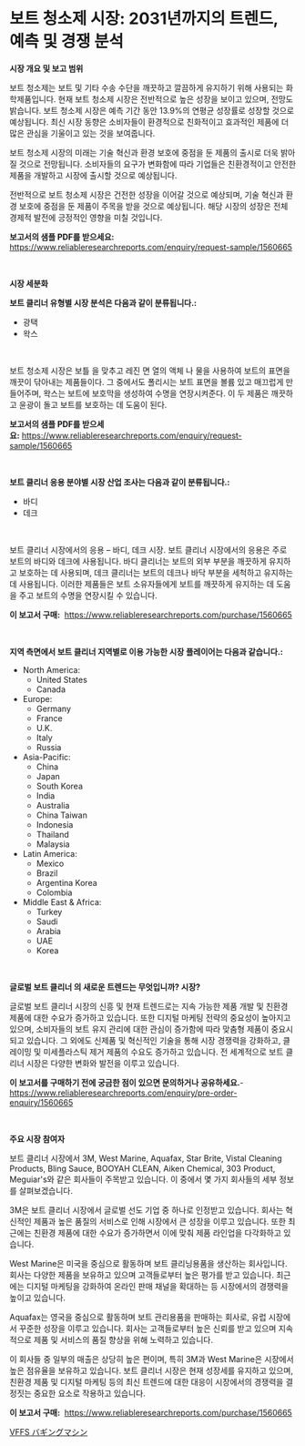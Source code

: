 <p><h1>보트 청소제 시장: 2031년까지의 트렌드, 예측 및 경쟁 분석</h1></p><p><strong>시장 개요 및 보고 범위</strong></p>
<p><p>보트 청소제는 보트 및 기타 수송 수단을 깨끗하고 깔끔하게 유지하기 위해 사용되는 화학제품입니다. 현재 보트 청소제 시장은 전반적으로 높은 성장을 보이고 있으며, 전망도 밝습니다. 보트 청소제 시장은 예측 기간 동안 13.9%의 연평균 성장률로 성장할 것으로 예상됩니다. 최신 시장 동향은 소비자들이 환경적으로 친화적이고 효과적인 제품에 더 많은 관심을 기울이고 있는 것을 보여줍니다.</p><p>보트 청소제 시장의 미래는 기술 혁신과 환경 보호에 중점을 둔 제품의 출시로 더욱 밝아질 것으로 전망됩니다. 소비자들의 요구가 변화함에 따라 기업들은 친환경적이고 안전한 제품을 개발하고 시장에 출시할 것으로 예상됩니다.</p><p>전반적으로 보트 청소제 시장은 건전한 성장을 이어갈 것으로 예상되며, 기술 혁신과 환경 보호에 중점을 둔 제품이 주목을 받을 것으로 예상됩니다. 해당 시장의 성장은 전체 경제적 발전에 긍정적인 영향을 미칠 것입니다.</p></p>
<p><strong>보고서의 샘플 PDF를 받으세요:</strong> <a href="https://www.reliableresearchreports.com/enquiry/request-sample/1560665">https://www.reliableresearchreports.com/enquiry/request-sample/1560665</a></p>
<p>&nbsp;</p>
<p><strong>시장 세분화</strong></p>
<p><strong>보트 클리너 유형별 시장 분석은 다음과 같이 분류됩니다.:</strong></p>
<p><ul><li>광택</li><li>왁스</li></ul></p>
<p>&nbsp;</p>
<p><p>보트 청소제 시장은 보틀 을 맞추고 레진 면 열의 액체 나 물을 사용하여 보트의 표면을 깨끗이 닦아내는 제품들이다. 그 중에서도 폴리시는 보트 표면을 볼륨 있고 매끄럽게 만들어주며, 왁스는 보트에 보호막을 생성하여 수명을 연장시켜준다. 이 두 제품은 깨끗하고 윤광이 돌고 보트를 보호하는 데 도움이 된다.</p></p>
<p><strong>보고서의 샘플 PDF를 받으세요:</strong>&nbsp;<a href="https://www.reliableresearchreports.com/enquiry/request-sample/1560665">https://www.reliableresearchreports.com/enquiry/request-sample/1560665</a></p>
<p>&nbsp;</p>
<p><strong> 보트 클리너 응용 분야별 시장 산업 조사는 다음과 같이 분류됩니다.:</strong></p>
<p><ul><li>바디</li><li>데크</li></ul></p>
<p>&nbsp;</p>
<p><p>보트 클리너 시장에서의 응용 – 바디, 데크 시장. 보트 클리너 시장에서의 응용은 주로 보트의 바디와 데크에 사용됩니다. 바디 클리너는 보트의 외부 부분을 깨끗하게 유지하고 보호하는 데 사용되며, 데크 클리너는 보트의 데크나 바닥 부분을 세척하고 유지하는 데 사용됩니다. 이러한 제품들은 보트 소유자들에게 보트를 깨끗하게 유지하는 데 도움을 주고 보트의 수명을 연장시킬 수 있습니다.</p></p>
<p><strong>이 보고서 구매:</strong>&nbsp; <a href="https://www.reliableresearchreports.com/purchase/1560665">https://www.reliableresearchreports.com/purchase/1560665</a></p>
<p>&nbsp;</p>
<p><strong>지역 측면에서 보트 클리너 지역별로 이용 가능한 시장 플레이어는 다음과 같습니다.:</strong></p>
<p><ul>
    <li>
        North America:
        <ul>
            <li>United States</li>
            <li>Canada</li>
        </ul>
    </li>
    <li>
        Europe:
        <ul>
            <li>Germany</li>
            <li>France</li>
            <li>U.K.</li>
            <li>Italy</li>
            <li>Russia</li>
        </ul>
    </li>
    <li>
        Asia-Pacific:
        <ul>
            <li>China</li>
            <li>Japan</li>
            <li>South Korea</li>
            <li>India</li>
            <li>Australia</li>
            <li>China Taiwan</li>
            <li>Indonesia</li>
            <li>Thailand</li>
            <li>Malaysia</li>
        </ul>
    </li>
    <li>
        Latin America:
        <ul>
            <li>Mexico</li>
            <li>Brazil</li>
            <li>Argentina Korea</li>
            <li>Colombia</li>
        </ul>
    </li>
    <li>
        Middle East & Africa:
        <ul>
            <li>Turkey</li>
            <li>Saudi</li>
            <li>Arabia</li>
            <li>UAE</li>
            <li>Korea</li>
        </ul>
    </li>
    </ul></p>
<p>&nbsp;</p>
<p><strong>글로벌 보트 클리너 의 새로운 트렌드는 무엇입니까? 시장?</strong></p>
<p><p>글로벌 보트 클리너 시장의 신흥 및 현재 트렌드로는 지속 가능한 제품 개발 및 친환경 제품에 대한 수요가 증가하고 있습니다. 또한 디지털 마케팅 전략의 중요성이 높아지고 있으며, 소비자들의 보트 유지 관리에 대한 관심이 증가함에 따라 맞춤형 제품이 중요시되고 있습니다. 그 외에도 신제품 및 혁신적인 기술을 통해 시장 경쟁력을 강화하고, 클레이밍 및 미세플라스틱 제거 제품의 수요도 증가하고 있습니다. 전 세계적으로 보트 클리너 시장은 다양한 변화와 발전을 이루고 있습니다.</p></p>
<p><strong>이 보고서를 구매하기 전에 궁금한 점이 있으면 문의하거나 공유하세요.</strong>- <a href="https://www.reliableresearchreports.com/enquiry/pre-order-enquiry/1560665">https://www.reliableresearchreports.com/enquiry/pre-order-enquiry/1560665</a></p>
<p>&nbsp;</p>
<p><strong>주요 시장 참여자</strong></p>
<p><p>보트 클리너 시장에서 3M, West Marine, Aquafax, Star Brite, Vistal Cleaning Products, Bling Sauce, BOOYAH CLEAN, Aiken Chemical, 303 Product, Meguiar's와 같은 회사들이 주목받고 있습니다. 이 중에서 몇 가지 회사들의 세부 정보를 살펴보겠습니다.</p><p>3M은 보트 클리너 시장에서 글로벌 선도 기업 중 하나로 인정받고 있습니다. 회사는 혁신적인 제품과 높은 품질의 서비스로 인해 시장에서 큰 성장을 이루고 있습니다. 또한 최근에는 친환경 제품에 대한 수요가 증가하면서 이에 맞춰 제품 라인업을 다각화하고 있습니다.</p><p>West Marine은 미국을 중심으로 활동하며 보트 클리닝용품을 생산하는 회사입니다. 회사는 다양한 제품을 보유하고 있으며 고객들로부터 높은 평가를 받고 있습니다. 최근에는 디지털 마케팅을 강화하여 온라인 판매 채널을 확대하는 등 시장에서의 경쟁력을 높이고 있습니다.</p><p>Aquafax는 영국을 중심으로 활동하며 보트 관리용품을 판매하는 회사로, 유럽 시장에서 꾸준한 성장을 이루고 있습니다. 회사는 고객들로부터 높은 신뢰를 받고 있으며 지속적으로 제품 및 서비스의 품질 향상을 위해 노력하고 있습니다.</p><p>이 회사들 중 일부의 매출은 상당히 높은 편이며, 특히 3M과 West Marine은 시장에서 높은 점유율을 보유하고 있습니다. 보트 클리너 시장은 현재 성장세를 유지하고 있으며, 친환경 제품 및 디지털 마케팅 등의 최신 트렌드에 대한 대응이 시장에서의 경쟁력을 결정짓는 중요한 요소로 작용하고 있습니다.</p></p>
<p><strong>이 보고서 구매:</strong>&nbsp;&nbsp;<a href="https://www.reliableresearchreports.com/purchase/1560665">https://www.reliableresearchreports.com/purchase/1560665</a></p>
<p><p><a href="https://github.com/zoetazuur/Market-Research-Report-List-1/blob/main/70415146382.md">VFFS バギングマシン</a></p></p>
